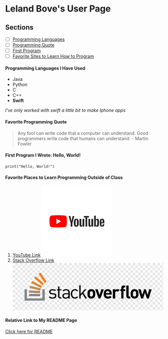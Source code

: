 # **Leland Bove's User Page**

## Sections 
- [ ] [Programming Languages](#programming-languages-i-have-used)
- [ ] [Programming Quote](#favorite-programming-quote)
- [ ] [First Program](#first-program-i-wrote-hello-world)
- [ ] [Favorite Sites to Learn How to Program](#favorite-places-to-learn-programming-outside-of-class)

#### Programming Languages I Have Used
- Java
- Python
- C
- C++
- **Swift**

*I've only worked with swift a little bit to make Iphone apps*

#### Favorite Programming Quote
> Any fool can write code that a computer can understand. Good programmers write code that humans can understand. - Martin Fowler

#### First Program I Wrote: Hello, World!
```
print("Hello, World!")
```

#### Favorite Places to Learn Programming Outside of Class
1. [YouTube Link](https://www.youtube.com) ![YouTube Image](images/YouTubeLogo.png)
2. [Stack Overflow Link](https://stackoverflow.com) ![Stack Overflow Image](images/Stack-Overflow-Logo.png) 


#### Relative Link to My README Page
[Click here for README](README.md)
  


